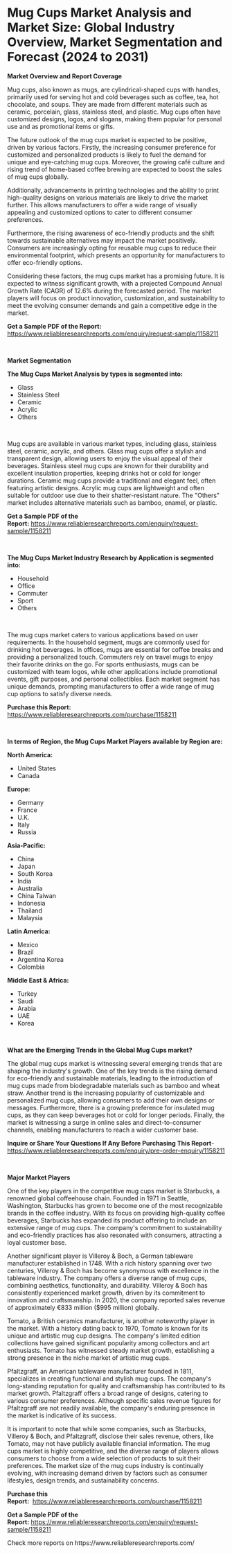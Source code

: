 <p><h1>Mug Cups Market Analysis and Market Size: Global Industry Overview, Market Segmentation and Forecast (2024 to 2031)</h1></p><p><strong>Market Overview and Report Coverage</strong></p>
<p><p>Mug cups, also known as mugs, are cylindrical-shaped cups with handles, primarily used for serving hot and cold beverages such as coffee, tea, hot chocolate, and soups. They are made from different materials such as ceramic, porcelain, glass, stainless steel, and plastic. Mug cups often have customized designs, logos, and slogans, making them popular for personal use and as promotional items or gifts.</p><p>The future outlook of the mug cups market is expected to be positive, driven by various factors. Firstly, the increasing consumer preference for customized and personalized products is likely to fuel the demand for unique and eye-catching mug cups. Moreover, the growing café culture and rising trend of home-based coffee brewing are expected to boost the sales of mug cups globally.</p><p>Additionally, advancements in printing technologies and the ability to print high-quality designs on various materials are likely to drive the market further. This allows manufacturers to offer a wide range of visually appealing and customized options to cater to different consumer preferences.</p><p>Furthermore, the rising awareness of eco-friendly products and the shift towards sustainable alternatives may impact the market positively. Consumers are increasingly opting for reusable mug cups to reduce their environmental footprint, which presents an opportunity for manufacturers to offer eco-friendly options.</p><p>Considering these factors, the mug cups market has a promising future. It is expected to witness significant growth, with a projected Compound Annual Growth Rate (CAGR) of 12.6% during the forecasted period. The market players will focus on product innovation, customization, and sustainability to meet the evolving consumer demands and gain a competitive edge in the market.</p></p>
<p><strong>Get a Sample PDF of the Report:</strong> <a href="https://www.reliableresearchreports.com/enquiry/request-sample/1158211">https://www.reliableresearchreports.com/enquiry/request-sample/1158211</a></p>
<p>&nbsp;</p>
<p><strong>Market Segmentation</strong></p>
<p><strong>The Mug Cups Market Analysis by types is segmented into:</strong></p>
<p><ul><li>Glass</li><li>Stainless Steel</li><li>Ceramic</li><li>Acrylic</li><li>Others</li></ul></p>
<p>&nbsp;</p>
<p><p>Mug cups are available in various market types, including glass, stainless steel, ceramic, acrylic, and others. Glass mug cups offer a stylish and transparent design, allowing users to enjoy the visual appeal of their beverages. Stainless steel mug cups are known for their durability and excellent insulation properties, keeping drinks hot or cold for longer durations. Ceramic mug cups provide a traditional and elegant feel, often featuring artistic designs. Acrylic mug cups are lightweight and often suitable for outdoor use due to their shatter-resistant nature. The "Others" market includes alternative materials such as bamboo, enamel, or plastic.</p></p>
<p><strong>Get a Sample PDF of the Report:</strong>&nbsp;<a href="https://www.reliableresearchreports.com/enquiry/request-sample/1158211">https://www.reliableresearchreports.com/enquiry/request-sample/1158211</a></p>
<p>&nbsp;</p>
<p><strong>The Mug Cups Market Industry Research by Application is segmented into:</strong></p>
<p><ul><li>Household</li><li>Office</li><li>Commuter</li><li>Sport</li><li>Others</li></ul></p>
<p>&nbsp;</p>
<p><p>The mug cups market caters to various applications based on user requirements. In the household segment, mugs are commonly used for drinking hot beverages. In offices, mugs are essential for coffee breaks and providing a personalized touch. Commuters rely on travel mugs to enjoy their favorite drinks on the go. For sports enthusiasts, mugs can be customized with team logos, while other applications include promotional events, gift purposes, and personal collectibles. Each market segment has unique demands, prompting manufacturers to offer a wide range of mug cup options to satisfy diverse needs.</p></p>
<p><strong>Purchase this Report:</strong>&nbsp; <a href="https://www.reliableresearchreports.com/purchase/1158211">https://www.reliableresearchreports.com/purchase/1158211</a></p>
<p>&nbsp;</p>
<p><strong>In terms of Region, the Mug Cups Market Players available by Region are:</strong></p>
<p>
    <p> <strong> North America: </strong>
        <ul>
            <li>United States</li>
            <li>Canada</li>
        </ul>
        </p> 
    <p> <strong> Europe: </strong>
        <ul>
            <li>Germany</li>
            <li>France</li>
            <li>U.K.</li>
            <li>Italy</li>
            <li>Russia</li>
        </ul>
        </p> 
    <p> <strong> Asia-Pacific: </strong>
        <ul>
            <li>China</li>
            <li>Japan</li>
            <li>South Korea</li>
            <li>India</li>
            <li>Australia</li>
            <li>China Taiwan</li>
            <li>Indonesia</li>
            <li>Thailand</li>
            <li>Malaysia</li>
        </ul>
        </p> 
    <p> <strong> Latin America: </strong>
        <ul>
            <li>Mexico</li>
            <li>Brazil</li>
            <li>Argentina Korea</li>
            <li>Colombia</li>
        </ul>
        </p> 
    <p> <strong> Middle East & Africa: </strong>
        <ul>
            <li>Turkey</li>
            <li>Saudi</li>
            <li>Arabia</li>
            <li>UAE</li>
            <li>Korea</li>
        </ul>
    </p>
    </p>
<p>&nbsp;</p>
<p><strong>What are the Emerging Trends in the Global Mug Cups market?</strong></p>
<p><p>The global mug cups market is witnessing several emerging trends that are shaping the industry's growth. One of the key trends is the rising demand for eco-friendly and sustainable materials, leading to the introduction of mug cups made from biodegradable materials such as bamboo and wheat straw. Another trend is the increasing popularity of customizable and personalized mug cups, allowing consumers to add their own designs or messages. Furthermore, there is a growing preference for insulated mug cups, as they can keep beverages hot or cold for longer periods. Finally, the market is witnessing a surge in online sales and direct-to-consumer channels, enabling manufacturers to reach a wider customer base.</p></p>
<p><strong>Inquire or Share Your Questions If Any Before Purchasing This Report</strong>- <a href="https://www.reliableresearchreports.com/enquiry/pre-order-enquiry/1158211">https://www.reliableresearchreports.com/enquiry/pre-order-enquiry/1158211</a></p>
<p>&nbsp;</p>
<p><strong>Major Market Players</strong></p>
<p><p>One of the key players in the competitive mug cups market is Starbucks, a renowned global coffeehouse chain. Founded in 1971 in Seattle, Washington, Starbucks has grown to become one of the most recognizable brands in the coffee industry. With its focus on providing high-quality coffee beverages, Starbucks has expanded its product offering to include an extensive range of mug cups. The company's commitment to sustainability and eco-friendly practices has also resonated with consumers, attracting a loyal customer base.</p><p>Another significant player is Villeroy & Boch, a German tableware manufacturer established in 1748. With a rich history spanning over two centuries, Villeroy & Boch has become synonymous with excellence in the tableware industry. The company offers a diverse range of mug cups, combining aesthetics, functionality, and durability. Villeroy & Boch has consistently experienced market growth, driven by its commitment to innovation and craftsmanship. In 2020, the company reported sales revenue of approximately €833 million ($995 million) globally.</p><p>Tomato, a British ceramics manufacturer, is another noteworthy player in the market. With a history dating back to 1970, Tomato is known for its unique and artistic mug cup designs. The company's limited edition collections have gained significant popularity among collectors and art enthusiasts. Tomato has witnessed steady market growth, establishing a strong presence in the niche market of artistic mug cups.</p><p>Pfaltzgraff, an American tableware manufacturer founded in 1811, specializes in creating functional and stylish mug cups. The company's long-standing reputation for quality and craftsmanship has contributed to its market growth. Pfaltzgraff offers a broad range of designs, catering to various consumer preferences. Although specific sales revenue figures for Pfaltzgraff are not readily available, the company's enduring presence in the market is indicative of its success.</p><p>It is important to note that while some companies, such as Starbucks, Villeroy & Boch, and Pfaltzgraff, disclose their sales revenue, others, like Tomato, may not have publicly available financial information. The mug cups market is highly competitive, and the diverse range of players allows consumers to choose from a wide selection of products to suit their preferences. The market size of the mug cups industry is continually evolving, with increasing demand driven by factors such as consumer lifestyles, design trends, and sustainability concerns.</p></p>
<p><strong>Purchase this Report:</strong>&nbsp;&nbsp;<a href="https://www.reliableresearchreports.com/purchase/1158211">https://www.reliableresearchreports.com/purchase/1158211</a></p>
<p></p>
<p><strong>Get a Sample PDF of the Report:</strong>&nbsp;<a href="https://www.reliableresearchreports.com/enquiry/request-sample/1158211">https://www.reliableresearchreports.com/enquiry/request-sample/1158211</a></p>
<p>Check more reports on https://www.reliableresearchreports.com/</p>